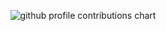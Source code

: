 <p align="center" >
	<picture>
	  <source media="(prefers-color-scheme: dark)"  srcset="https://raw.githubusercontent.com/sabsarawut/sabsarawut/output-3d-contrib/profile-night-rainbow.svg" />
	  <source media="(prefers-color-scheme: light)" srcset="https://raw.githubusercontent.com/sabsarawut/sabsarawut/output-3d-contrib/profile-night-view.svg" />
	  <img alt="github profile contributions chart" srcset="https://raw.githubusercontent.com/sabsarawut/sabsarawut/output-3d-contrib/profile-night-rainbow.svg" />
	</picture>
</p>
